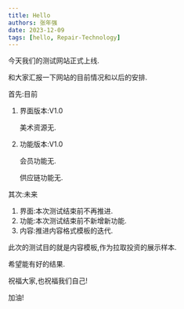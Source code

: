 ```yaml
---
title: Hello
authors: 张年强
date: 2023-12-09
tags: [hello, Repair-Technology]
---
```


今天我们的测试网站正式上线.

和大家汇报一下网站的目前情况和以后的安排.

首先:目前

1. 界面版本:V1.0

   美术资源无.

2. 功能版本:V1.0

   会员功能无.

   供应链功能无.

其次:未来

1. 界面:本次测试结束前不再推进.
2. 功能:本次测试结束前不新增新功能.
3. 内容:推进内容格式模板的迭代.

此次的测试目的就是内容模板,作为拉取投资的展示样本.

希望能有好的结果.

祝福大家,也祝福我们自己!

加油!
